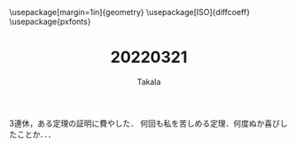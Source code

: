 ﻿---
title: 20220321
yesterday: 20220320
tomorrow: 20220322
days: 815
author: Takala
header-includes:
  - \usepackage[margin=1in]{geometry}
  - \usepackage[ISO]{diffcoeff}
  - \usepackage{pxfonts}
---



3連休，ある定理の証明に費やした．
何回も私を苦しめる定理．何度ぬか喜びしたことか．．．



